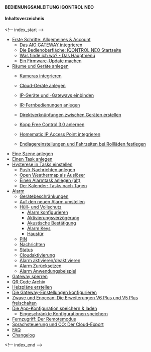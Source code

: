 #### BEDIENUNGSANLEITUNG IQONTROL NEO

#### Inhaltsverzeichnis

\<\!-- index\_start --\>

  - [Erste Schritte: Allgemeines & Account](/de/iqontrol_neo/account)
      - [Das AIO GATEWAY integrieren](/de/iqontrol_neo/gateway)
      - [Die Bedienoberfläche: IQONTROL NEO
        Startseite](/de/iqontrol_neo/startseite)
      - [Was finde ich wo? - Das Hauptmenü](/de/iqontrol_neo/hauptmenue)
      - [Ein Firmware-Update machen](/de/iqontrol_neo/fwupdate)
  - [Räume und Geräte anlegen](/de/iqontrol_neo/raeume_geraete)
      - [Kameras integrieren](/de/iqontrol_neo/kameras)
      - [Cloud-Geräte anlegen](/de/iqontrol_neo/cloud_geraete)
      - [IP-Geräte und -Gateways einbinden](/de/iqontrol_neo/ip_geraete)
        
      - [IR-Fernbedienungen anlegen](/de/iqontrol_neo/IR_Fernbedienung)
      - [Direktverknüpfungen zwischen Geräten
        erstellen](/de/iqontrol_neo/direktverknuepfung)
      - [Kopp Free Control 3.0
        anlernen](/de/iqontrol_neo/kopp_freecontrol)
      - [Homematic IP Access Point
        integrieren](/de/iqontrol_neo/access_point)
      - [Endlagereinstellungen und Fahrzeiten bei Rollläden
        festlegen](/de/iqontrol_neo/fahrzeit)
  - [Eine Szene anlegen](/de/iqontrol_neo/szenen)
  - [Einen Task anlegen](/de/iqontrol_neo/tasks)
  - [Hysterese in Tasks einstellen](/de/iqontrol_neo/tasks-hysterese)
      - [Push-Nachrichten anlegen](/de/iqontrol_neo/push)
      - [Open Weathermap als Auslöser](/de/iqontrol_neo/open_weathermap)
      - [Einen Alarmtask anlegen (alt)](/de/iqontrol_neo/alarm)
      - [Der Kalender: Tasks nach Tagen](/de/iqontrol_neo/kalender)
  - [Alarm](/de/iqontrol_neo/alarm_scenario)
      - [Gerätebeschränkungen](/de/iqontrol_neo/geraetebeschraenkungen)
      - [Auf den neuen Alarm
        umstellen](/de/iqontrol_neo/alarm_migrieren) 
      - [Hüll- und
        Vollschutz](/de/iqontrol_neo/alarm_huellschutz_vollschutz)
          - [Alarm konfigurieren](/de/iqontrol_neo/alarm_konfigurieren)
          - [Aktivierungsverzögerung](/de/iqontrol_neo/alarm_aktivierungsverzoegerung)
          - [Akustische
            Bestätigung](/de/iqontrol_neo/alarm_bestaetigung)
          - [Alarm Keys](/de/iqontrol_neo/alarm_keys)
          - [Haustür](/de/iqontrol_neo/alarm_haustuer)
      - [PIN](/de/iqontrol_neo/alarm_pin)
      - [Nachrichten](/de/iqontrol_neo/alarm_nachrichten)
      - [Status](/de/iqontrol_neo/alarm_status)
      - [Cloudaktivierung](/de/iqontrol_neo/alarm_cloudaktivierung)
      - [Alarm
        aktivieren/deaktivieren](/de/iqontrol_neo/alarm_aktivierung)
      - [Alarm Zurücksetzen](/de/iqontrol_neo/alarm_reset)
      - [Alarm Anwendungsbeispiel](/de/iqontrol_neo/alarm_beispiel)
  - [Gateway sperren](/de/iqontrol_neo/gateway_sperren)
  - [QR Code Archiv](/de/iqontrol_neo/QR%20COde%20Archiv)
  - [Heizpläne erstellen](/de/iqontrol_neo/heizplan)
  - [Die Gateway-Einstellungen
    konfigurieren](/de/iqontrol_neo/gateway_konfig)
  - [Zwave und Enocean: Die Erweiterungen V6 Plus und V5 Plus
    freischalten](/de/iqontrol_neo/erweiterungen)
  - [Die App-Konfiguration speichern &
    laden](/de/iqontrol_neo/konfiguration) 
      - [Eingeschränkte Konfigurationen
        speichern](/de/iqontrol_neo/individuelle_konfiguration)
  - [Fernzugriff: Der Remotemodus](/de/iqontrol_neo/remote)
  - [Sprachsteuerung und CO: Der
    Cloud-Export](/de/iqontrol_neo/cloud_export)
  - [FAQ](/de/iqontrol_neo/faq)
  - [Changelog](/de/iqontrol_neo/changelog)

\<\!-- index\_end --\>
